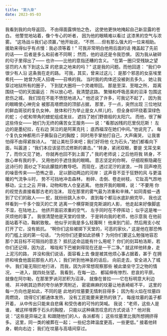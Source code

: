 ```yaml
---
title: "第九章"
date: 2023-05-03
---
```

我看到我的向导返回，
不由得面露惧怕之色，
这使他更快地掩起自己新显露的苍白。
他警觉地站着，像个专心的听者，
因为他的眼睛难以看过
这漆黑的空气与浓雾。
“这场战斗我们必须赢，”他开始说，
“不然……但有那么强大的一位来相助。
援助来得似乎有点慢：我必须等着！”
可我非常明白他用后面的话
掩盖起了先前的话——
后者是多么和前者不同啊；
然而，他的话还是令我恐惧，
因为我从破碎的句子里得出了——
也许——比他的意指还糟的含义。
“在第一圈只受残缺之望
惩罚的人有下到这么深
的悲哀之地来的吗？”
这是我的问题。而他回道：
“我们中很少有人沿
这条我在走的路。
可我，其实，曾来过这儿：
是那个邪恶的女巫埃里希托——
她曾为死人招魂——召唤的我。
当时我的肉体还没被剥去多久，
她让我穿过地狱所有的圈子，
下到犹大圈将一个灵魂带回。
那是至深、至暗之所，
距离围绕一切的天国最远：
所以放心吧，我清楚这路。
繁殖和呼吸恶臭的沼泽
包围这悲伤之城，
我们现在不能不愤怒地进入。”
他还说了许多，可我记不起了，
因为我的眼睛使心神完全
被那高塔燃烧的顶部占据，
那里，于一点，突然出现
三位地狱的鲜血斑驳的复仇女神，
肢体和行为举止是女人样儿的，
但全身却环绕着深绿色的蛇；
小蛇和带角的蝰蛇组成发丝，
遮挡了她们野兽般的太阳穴。
而他，很了解这些侍女——
她们为无终的痛苦女王服务——
说：“看那凶残的厄里倪厄斯！
左边的是墨纪拉，在右边
哭泣的是阿莱克托；
底西福涅在她们中间。”他说完了。
每个复仇女神都用爪子撕裂自己的胸膛；
同时用手掌拍打自己，大声痛哭，
让我害怕得不由得紧挨诗人。
“就让美杜莎来吧；我们好将他
化为石头，”她们都看向下面，叫嚣道；
“我们本应该惩罚忒修斯的袭击。”
“转身，紧闭双眼，要是
戈耳戈来了，而你又见了她，
你就再也回不到上面了，”
我的老师说；之后他将我
转身，不放心单有我的手，
又用他的手遮住我的眼睛。
意志坚定的你啊，
仔细观察隐藏在这诗行的
面纱之下如此朦胧的教导吧。
而现在，透过泥泞的波浪，一阵
回声嘹亮的噪音传来——恐怖之音，
足以颤动两边的河岸：
这声音不亚于狂野的风
与更温暖的气流争斗时，
势不可挡地冲击森林，
粉碎、击倒、卷走树枝，
它趾高气昂地移动，尘土之云
开锋，动物和牧人仓皇逃离。
他放开我的眼睛，说：“不要用
你的视觉去直接看那古老的泡沫，
现在那里的雾气最为浓重和辛辣。”
如同青蛙一遇到了它们的敌人——
蛇，就纷纷跳入水中，
直到每个都沿水底趴俯完毕，
我也这样看到一千多个毁灭的亡灵
逃离一个横穿斯提克斯湖的人影，
他走起来好像脚底不湿，在陆地上。
他挤开面前浓重的空气，
左手同时在不停挥动；
似乎这是唯一厌烦他的事了。
我很清楚他是天堂的信使，
于是转向我的老师，他示意我
在他前面站着不动，鞠躬致敬。
他似乎对我是多么轻蔑啊！
他来到门前，然后用支小杖
打开了它，没有抵抗。
“啊你们这些被掷下天堂的，可恶的家伙，”
这是他在那恐怖的门槛上说的第一句话，
“为何你们还要如此骄横？
为何你们要这么勉强地容忍
那个其目标不可阻挡的意志？
抵抗这命运能有什么用呢？
你们的刻耳柏洛斯，若你们还记得，因为这，
喉咙和下巴被剥得现在还是一干二净。”
就这样他转身，走上泥污的路，
并没和我们说话，面容看上去
像是被其他烦心事占据着，甚于
在拥挤和啃食他面前那些人的人；
我们听到他神圣的话后，
向前走去，安全进入了城中。
我们毫无阻拦地行进，
而我，因为非常想观察那些
被此堡垒守卫之物的情况，
一进入，就四处张望。
我看到，在每一边，
都延伸有惨烈、悲哀的平原。
就像在阿尔勒，在那里罗讷河淤积为沼泽，
就像在普拉——它在标明意大利边境、
并冲刷其边界的夸尔纳罗湾附近，
密密麻麻的坟墓让地表崎岖不平，
这里的每一方向也是如此，不同的是
此地的坟墓要无情刺目得多；
因为有火焰在坟墓四周燃烧，
烧得它们都通体发热，
没有工匠能要来更热的铁了。
每座坟墓的盖子都开着，
从中传出只能来自悲痛
和受伤者的可怜的哭喊。
我说：“老师，这些人是谁，
被这样埋葬于石头的胸膛，
只能以这种痛苦叹息的方式说话？”
他对我说：“这些是异端之主
和跟随他们的人，各派都有；
这些坟墓里比我所想拥挤得多。
这里，同一类的被葬在一起；
一些纪念碑温度更高，一些更低。”
接着他转身，朝向右边；
我们在坟墓与高墙间穿过。